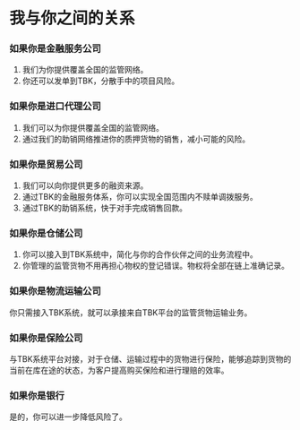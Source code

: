 # 我与你之间的关系

### 如果你是金融服务公司

1. 我们为你提供覆盖全国的监管网络。
2. 你还可以发单到TBK，分散手中的项目风险。

### 如果你是进口代理公司

1. 我们可以为你提供覆盖全国的监管网络。
2. 通过我们的助销网络推进你的质押货物的销售，减小可能的风险。

### 如果你是贸易公司

1. 我们可以向你提供更多的融资来源。
2. 通过TBK的金融服务体系，你可以实现全国范围内不赎单调拨服务。
3. 通过TBK的助销系统，快于对手完成销售回款。

### 如果你是仓储公司

1. 你可以接入到TBK系统中，简化与你的合作伙伴之间的业务流程中。
2. 你管理的监管货物不用再担心物权的登记错误。物权将全部在链上准确记录。

### 如果你是物流运输公司

你只需接入TBK系统，就可以承接来自TBK平台的监管货物运输业务。

### 如果你是保险公司

与TBK系统平台对接，对于仓储、运输过程中的货物进行保险，能够追踪到货物的当前在库在途的状态，为客户提高购买保险和进行理赔的效率。

### 如果你是银行

是的，你可以进一步降低风险了。


